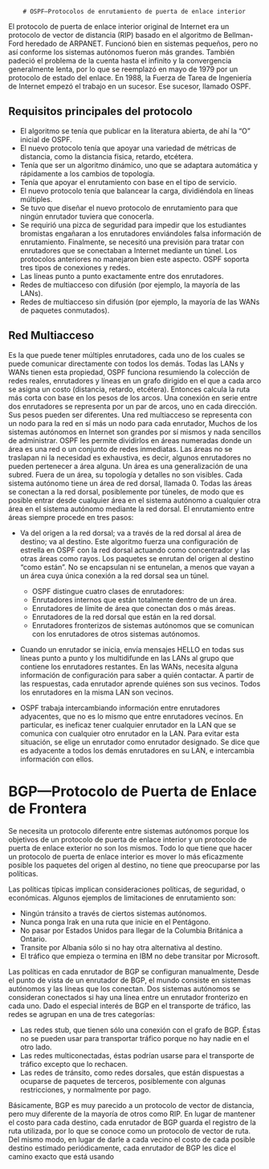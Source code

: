         # OSPF—Protocolos de enrutamiento de puerta de enlace interior

El protocolo de puerta de enlace interior original de Internet era un protocolo de vector de distancia (RIP) basado en el algoritmo de Bellman-Ford heredado de ARPANET. Funcionó bien en sistemas pequeños, pero no así conforme los sistemas autónomos fueron más grandes. También padeció el problema de la cuenta hasta el infinito y la convergencia generalmente lenta, por lo que se reemplazó en mayo de 1979 por un protocolo de estado del enlace. En 1988, la Fuerza de Tarea de Ingeniería de Internet empezó el trabajo en un sucesor. Ese sucesor, llamado OSPF.

## Requisitos principales del protocolo
* El algoritmo se tenía que publicar en la literatura abierta, de ahí la “O” inicial de OSPF.
* El nuevo protocolo tenía que apoyar una variedad de métricas de distancia, como la distancia física, retardo, etcétera.
* Tenía que ser un algoritmo dinámico, uno que se adaptara automática y rápidamente a los cambios de topología.
* Tenía que apoyar el enrutamiento con base en el tipo de servicio. 
* El nuevo protocolo tenía que balancear la carga, dividiéndola en líneas múltiples.
* Se tuvo que diseñar el nuevo protocolo de enrutamiento para que ningún enrutador tuviera que conocerla.
* Se requirió una pizca de seguridad para impedir que los estudiantes bromistas engañaran a los enrutadores enviándoles falsa información de enrutamiento. Finalmente, se necesitó una previsión para tratar con enrutadores que se conectaban a Internet mediante un túnel. Los protocolos anteriores no manejaron bien este aspecto. OSPF soporta tres tipos de conexiones y redes.
* Las líneas punto a punto exactamente entre dos enrutadores. 
* Redes de multiacceso con difusión (por ejemplo, la mayoría de las LANs). 
* Redes de multiacceso sin difusión (por ejemplo, la mayoría de las WANs de paquetes conmutados).

## Red Multiacceso
Es la que puede tener múltiples enrutadores, cada uno de los cuales se puede comunicar directamente con todos los demás. Todas las LANs y WANs tienen esta propiedad, OSPF funciona resumiendo la colección de redes reales, enrutadores y líneas en un grafo dirigido en el que a cada arco se asigna un costo (distancia, retardo, etcétera). Entonces calcula la ruta más corta con base en los pesos de los arcos. Una conexión en serie entre dos enrutadores se representa por un par de arcos, uno en cada dirección. Sus pesos pueden ser diferentes. Una red multiacceso se representa con un nodo para la red en sí más un nodo para cada enrutador, Muchos de los sistemas autónomos en Internet son grandes por sí mismos y nada sencillos de administrar. OSPF les permite dividirlos en áreas numeradas donde un área es una red o un conjunto de redes inmediatas. Las áreas no se traslapan ni la necesidad es exhaustiva, es decir, algunos enrutadores no pueden pertenecer a área alguna. Un área es una generalización de una subred. Fuera de un área, su topología y detalles no son visibles. Cada sistema autónomo tiene un área de red dorsal, llamada 0. Todas las áreas se conectan a la red dorsal, posiblemente por túneles, de modo que es posible entrar desde cualquier área en el sistema autónomo a cualquier otra área en el sistema autónomo mediante la red dorsal. El enrutamiento entre áreas siempre procede en tres pasos:

* Va del origen a la red dorsal; va a través de la red dorsal al área de destino; va al destino. Este algoritmo fuerza una configuración de estrella en OSPF con la red dorsal actuando como concentrador y las otras áreas como rayos. Los paquetes se enrutan del origen al destino “como están”. No se encapsulan ni se entunelan, a menos que vayan a un área cuya única conexión a la red dorsal sea un túnel. 
    * OSPF distingue cuatro clases de enrutadores: 
    * Enrutadores internos que están totalmente dentro de un área. 
    * Enrutadores de límite de área que conectan dos o más áreas. 
    * Enrutadores de la red dorsal que están en la red dorsal. 
    * Enrutadores fronterizos de sistemas autónomos que se comunican con los enrutadores de otros sistemas autónomos.
* Cuando un enrutador se inicia, envía mensajes HELLO en todas sus líneas punto a punto y los multidifunde en las LANs al grupo que contiene los enrutadores restantes. En las WANs, necesita alguna información de configuración para saber a quién contactar. A partir de las respuestas, cada enrutador aprende quiénes son sus vecinos. Todos los enrutadores en la misma LAN son vecinos.


* OSPF trabaja intercambiando información entre enrutadores adyacentes, que no es lo mismo que entre enrutadores vecinos. En particular, es ineficaz tener cualquier enrutador en la LAN que se comunica con cualquier otro enrutador en la LAN. Para evitar esta situación, se elige un enrutador como enrutador designado. Se dice que es adyacente a todos los demás enrutadores en su LAN, e intercambia información con ellos.


# BGP—Protocolo de Puerta de Enlace de Frontera

Se necesita un protocolo diferente entre sistemas autónomos porque los objetivos de un protocolo de puerta de enlace interior y un protocolo de puerta de enlace exterior no son los mismos. Todo lo que tiene que hacer un protocolo de puerta de enlace interior es mover lo más eficazmente posible los paquetes del origen al destino, no tiene que preocuparse por las políticas.

Las políticas típicas implican consideraciones políticas, de seguridad, o económicas. Algunos ejemplos de limitaciones de enrutamiento son: 
* Ningún tránsito a través de ciertos sistemas autónomos. 
* Nunca ponga Irak en una ruta que inicie en el Pentágono. 
* No pasar por Estados Unidos para llegar de la Columbia Británica a Ontario. 
* Transite por Albania sólo si no hay otra alternativa al destino. 
* El tráfico que empieza o termina en IBM no debe transitar por Microsoft.

Las políticas en cada enrutador de BGP se configuran manualmente, Desde el punto de vista de un enrutador de BGP, el mundo consiste en sistemas autónomos y las líneas que los conectan. Dos sistemas autónomos se consideran conectados si hay una línea entre un enrutador fronterizo en cada uno. Dado el especial interés de BGP en el transporte de tráfico, las redes se agrupan en una de tres categorías:
* Las redes stub, que tienen sólo una conexión con el grafo de BGP. Éstas no se pueden usar para transportar tráfico porque no hay nadie en el otro lado.
* Las redes multiconectadas, éstas podrían usarse para el transporte de tráfico excepto que lo rechacen.
* Las redes de tránsito, como redes dorsales, que están dispuestas a ocuparse de paquetes de terceros, posiblemente con algunas restricciones, y normalmente por pago.

Básicamente, BGP es muy parecido a un protocolo de vector de distancia, pero muy diferente de la mayoría de otros como RIP. En lugar de mantener el costo para cada destino, cada enrutador de BGP guarda el registro de la ruta utilizada, por lo que se conoce como un protocolo de vector de ruta. Del mismo modo, en lugar de darle a cada vecino el costo de cada posible destino estimado periódicamente, cada enrutador de BGP les dice el camino exacto que está usando

